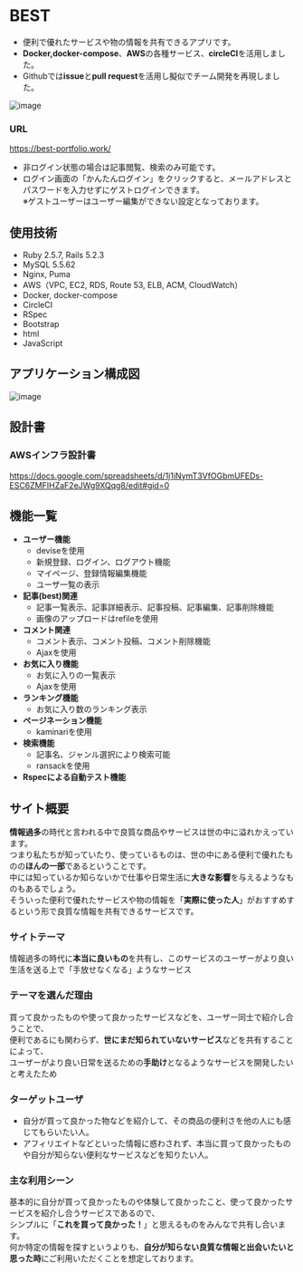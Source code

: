 # BEST
- 便利で優れたサービスや物の情報を共有できるアプリです。<br>
- **Docker,docker-compose**、**AWS**の各種サービス、**circleCI**を活用しました。<br>
- Githubでは**issue**と**pull request**を活用し擬似でチーム開発を再現しました。

![image](https://user-images.githubusercontent.com/59640916/83931359-322f7680-a7d7-11ea-943e-69cac4067779.png)

### URL
<https://best-portfolio.work/>
- 非ログイン状態の場合は記事閲覧、検索のみ可能です。<br>
- ログイン画面の「かんたんログイン」をクリックすると、メールアドレスとパスワードを入力せずにゲストログインできます。<br>
※ゲストユーザーはユーザー編集ができない設定となっております。

## 使用技術
- Ruby 2.5.7, Rails 5.2.3
- MySQL 5.5.62
- Nginx, Puma
- AWS（VPC, EC2, RDS, Route 53, ELB, ACM, CloudWatch）
- Docker, docker-compose
- CircleCI
- RSpec
- Bootstrap
- html
- JavaScript

## アプリケーション構成図
![image](https://user-images.githubusercontent.com/59640916/83932695-61e27c80-a7df-11ea-979b-4f8ae244c342.png)

## 設計書
### AWSインフラ設計書
https://docs.google.com/spreadsheets/d/1j1iNymT3VfOGbmUFEDs-ESC6ZMFIHZaF2eJWg9XQqg8/edit#gid=0

## 機能一覧
- **ユーザー機能**
  - deviseを使用
  - 新規登録、ログイン、ログアウト機能
  - マイページ、登録情報編集機能
  - ユーザ一覧の表示
- **記事(best)関連**
  - 記事一覧表示、記事詳細表示、記事投稿、記事編集、記事削除機能
  - 画像のアップロードはrefileを使用
- **コメント関連**
  - コメント表示、コメント投稿、コメント削除機能
  - Ajaxを使用
- **お気に入り機能**
  - お気に入りの一覧表示
  - Ajaxを使用
- **ランキング機能**
  - お気に入り数のランキング表示
- **ページネーション機能**
  - kaminariを使用
- **検索機能**
  - 記事名、ジャンル選択により検索可能
  - ransackを使用
- **Rspecによる自動テスト機能**

## サイト概要
**情報過多**の時代と言われる中で良質な商品やサービスは世の中に溢れかえっています。<br>
つまり私たちが知っていたり、使っているものは、世の中にある便利で優れたものの**ほんの一部**であるということです。<br>
中には知っているか知らないかで仕事や日常生活に**大きな影響**を与えるようなものもあるでしょう。<br>
そういった便利で優れたサービスや物の情報を「**実際に使った人**」がおすすめするという形で良質な情報を共有できるサービスです。

### サイトテーマ
情報過多の時代に**本当に良いもの**を共有し、このサービスのユーザーがより良い生活を送る上で「手放せなくなる」ようなサービス

### テーマを選んだ理由
買って良かったものや使って良かったサービスなどを、ユーザー同士で紹介し合うことで、<br>
便利であるにも関わらず、**世にまだ知られていないサービス**などを共有することによって、<br>
ユーザーがより良い日常を送るための**手助け**となるようなサービスを開発したいと考えたため

### ターゲットユーザ
- 自分が買って良かった物などを紹介して、その商品の便利さを他の人にも感じてもらいたい人。
- アフィリエイトなどといった情報に惑わされず、本当に買って良かったものや自分が知らない便利なサービスなどを知りたい人。

### 主な利用シーン
基本的に自分が買って良かったものや体験して良かったこと、使って良かったサービスを紹介し合うサービスであるので、<br>
シンプルに「**これを買って良かった！**」と思えるものをみんなで共有し合います。<br>
何か特定の情報を探すというよりも、**自分が知らない良質な情報と出会いたいと思った時**にご利用いただくことを想定しております。

